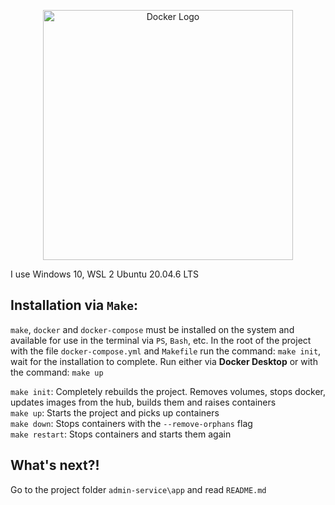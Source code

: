 <p align="center"><a href="https://www.docker.com/" target="_blank"><img src="https://www.svgrepo.com/download/353661/docker.svg" width="400" alt="Docker Logo"></a></p>

I use Windows 10, WSL 2 Ubuntu 20.04.6 LTS


## Installation via `Make`:
`make`, `docker` and `docker-compose` must be installed on the system and available for use in the terminal via `PS`, `Bash`, etc.
In the root of the project with the file `docker-compose.yml` and `Makefile` run the command:
`make init`, wait for the installation to complete. Run either via **Docker Desktop** or with the command:
`make up`

`make init`: Completely rebuilds the project. Removes volumes, stops docker, updates images from the hub, builds them and raises containers<br>
`make up`: Starts the project and picks up containers<br>
`make down`: Stops containers with the `--remove-orphans` flag<br>
`make restart`: Stops containers and starts them again

## What's next?!
Go to the project folder `admin-service\app` and read `README.md`
